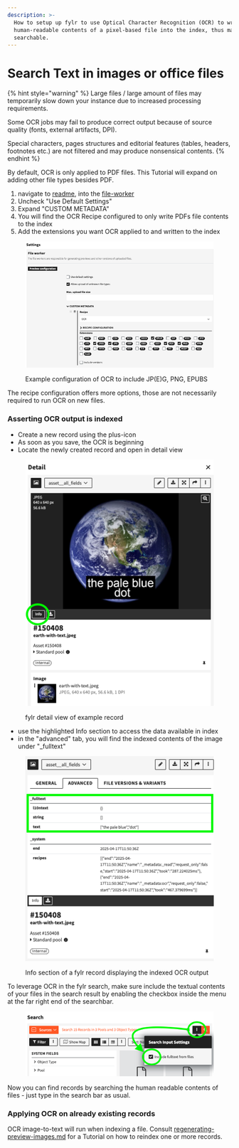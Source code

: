 ```yaml
---
description: >-
  How to setup up fylr to use Optical Character Recognition (OCR) to write the
  human-readable contents of a pixel-based file into the index, thus making in
  searchable.
---
```


# Search Text in images or office files

{% hint style="warning" %}
Large files / large amount of files may temporarily slow down your instance due to increased processing requirements.&#x20;

Some OCR jobs may fail to produce correct output because of source quality (fonts, external artifacts, DPI).&#x20;

Special characters, pages structures and editorial features (tables, headers, footnotes etc.) are not filtered and may produce nonsensical contents.
{% endhint %}

By default, OCR is only applied to PDF files. This Tutorial will expand on adding other file types besides PDF.

1. navigate to [readme](../../../for-administrators/readme/ "mention"), into the [file-worker](../../../for-administrators/readme/file-worker/ "mention")
2. Uncheck "Use Default Settings"
3. Expand "CUSTOM METADATA"
4. You will find the OCR Recipe configured to only write PDFs file contents to the index
5. Add the extensions you want OCR applied to and written to the index

<figure><img src="../../../.gitbook/assets/Screenshot 2025-04-17 at 14.38.40.png" alt="" width="563"><figcaption><p>Example configuration of OCR to include JP(E)G, PNG, EPUBS</p></figcaption></figure>

The recipe configuration offers more options, those are not necessarily required to run OCR on new files.

### Asserting OCR output is indexed

* Create a new record using the plus-icon
* As soon as you save, the OCR is beginning
* Locate the newly created record and open in detail view



<figure><img src="../../../.gitbook/assets/Screenshot 2025-04-17 at 14.10.27.png" alt=""><figcaption><p>fylr detail view of example record</p></figcaption></figure>

* use the highlighted Info section to access the data available in index
* in the "advanced" tab, you will find the indexed contents of the image under "\_fulltext"

<figure><img src="../../../.gitbook/assets/Screenshot 2025-04-17 at 14.15.26.png" alt=""><figcaption><p>Info section of a fylr record displaying the indexed OCR output</p></figcaption></figure>

To leverage OCR in the fylr search, make sure include the textual contents of your files in the search result by enabling the checkbox inside the menu at the far right end of the searchbar.

<figure><img src="../../../.gitbook/assets/Screenshot 2025-04-17 at 14.19.04.png" alt=""><figcaption></figcaption></figure>



Now you can find records by searching the human readable contents of files - just type in the search bar as usual.

### Applying OCR on already existing records

OCR image-to-text will run when indexing a file. Consult [regenerating-preview-images.md](regenerating-preview-images.md "mention") for a Tutorial on how to reindex one or more records.&#x20;

